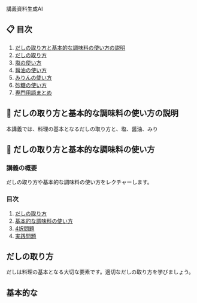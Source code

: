 講義資料生成AI

## 📋 目次

1. [だしの取り方と基本的な調味料の使い方の説明](#introduction)
2. [だしの取り方](#dashi)
3. [塩の使い方](#salt)
4. [醤油の使い方](#soy-sauce)
5. [みりんの使い方](#mirin)
6. [砂糖の使い方](#sugar)
7. [専門用語まとめ](#glossary)

<a id="introduction"></a>
## 📝 だしの取り方と基本的な調味料の使い方の説明

本講義では、料理の基本となるだしの取り方と、塩、醤油、みり

## 📝 だしの取り方と基本的な調味料の使い方

<a id="introduction"></a>
### 講義の概要
だしの取り方や基本的な調味料の使い方をレクチャーします。

### 目次
1. [だしの取り方](#dashi)
2. [基本的な調味料の使い方](#seasonings)
3. [4択問題](#multiple-choice)
4. [実践問題](#practice-problems)

<a id="dashi"></a>
## だしの取り方
だしは料理の基本となる大切な要素です。適切なだしの取り方を学びましょう。

<a id="seasonings"></a>
## 基本的な